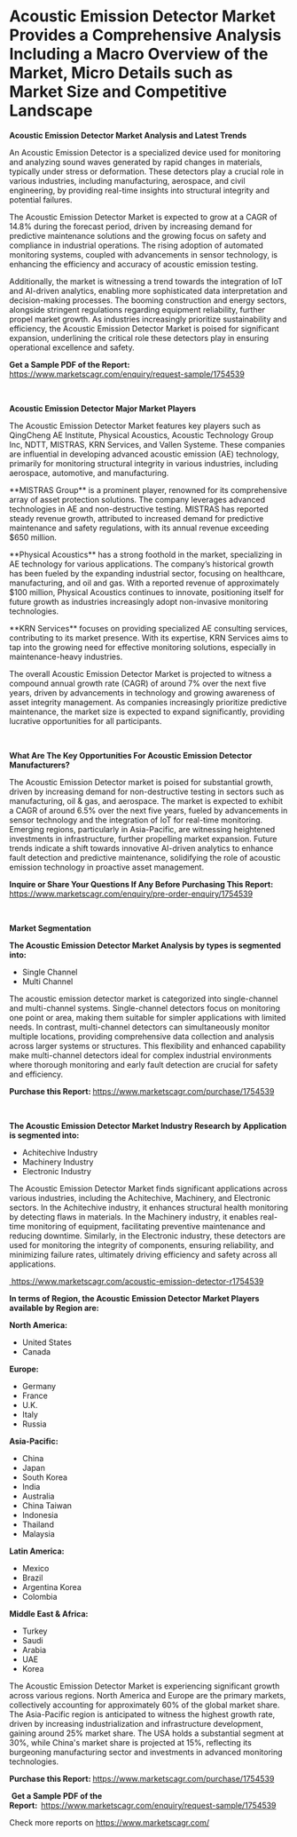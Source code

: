 <p><h1>Acoustic Emission Detector Market Provides a Comprehensive Analysis Including a Macro Overview of the Market, Micro Details such as Market Size and Competitive Landscape</h1></p><p><strong>Acoustic Emission Detector Market Analysis and Latest Trends</strong></p>
<p><p>An Acoustic Emission Detector is a specialized device used for monitoring and analyzing sound waves generated by rapid changes in materials, typically under stress or deformation. These detectors play a crucial role in various industries, including manufacturing, aerospace, and civil engineering, by providing real-time insights into structural integrity and potential failures.</p><p>The Acoustic Emission Detector Market is expected to grow at a CAGR of 14.8% during the forecast period, driven by increasing demand for predictive maintenance solutions and the growing focus on safety and compliance in industrial operations. The rising adoption of automated monitoring systems, coupled with advancements in sensor technology, is enhancing the efficiency and accuracy of acoustic emission testing. </p><p>Additionally, the market is witnessing a trend towards the integration of IoT and AI-driven analytics, enabling more sophisticated data interpretation and decision-making processes. The booming construction and energy sectors, alongside stringent regulations regarding equipment reliability, further propel market growth. As industries increasingly prioritize sustainability and efficiency, the Acoustic Emission Detector Market is poised for significant expansion, underlining the critical role these detectors play in ensuring operational excellence and safety.</p></p>
<p><strong>Get a Sample PDF of the Report:&nbsp;</strong> <a href="https://www.marketscagr.com/enquiry/request-sample/1754539?utm_campaign=1848&utm_medium=2&utm_source=Github&utm_content=ia&utm_term=18022025&utm_id=acoustic-emission-detector">https://www.marketscagr.com/enquiry/request-sample/1754539</a></p>
<p>&nbsp;</p>
<p><strong>Acoustic Emission Detector Major Market Players</strong></p>
<p><p>The Acoustic Emission Detector Market features key players such as QingCheng AE Institute, Physical Acoustics, Acoustic Technology Group Inc, NDTT, MISTRAS, KRN Services, and Vallen Systeme. These companies are influential in developing advanced acoustic emission (AE) technology, primarily for monitoring structural integrity in various industries, including aerospace, automotive, and manufacturing.</p><p>**MISTRAS Group** is a prominent player, renowned for its comprehensive array of asset protection solutions. The company leverages advanced technologies in AE and non-destructive testing. MISTRAS has reported steady revenue growth, attributed to increased demand for predictive maintenance and safety regulations, with its annual revenue exceeding $650 million.</p><p>**Physical Acoustics** has a strong foothold in the market, specializing in AE technology for various applications. The company’s historical growth has been fueled by the expanding industrial sector, focusing on healthcare, manufacturing, and oil and gas. With a reported revenue of approximately $100 million, Physical Acoustics continues to innovate, positioning itself for future growth as industries increasingly adopt non-invasive monitoring technologies.</p><p>**KRN Services** focuses on providing specialized AE consulting services, contributing to its market presence. With its expertise, KRN Services aims to tap into the growing need for effective monitoring solutions, especially in maintenance-heavy industries.</p><p>The overall Acoustic Emission Detector Market is projected to witness a compound annual growth rate (CAGR) of around 7% over the next five years, driven by advancements in technology and growing awareness of asset integrity management. As companies increasingly prioritize predictive maintenance, the market size is expected to expand significantly, providing lucrative opportunities for all participants.</p></p>
<p>&nbsp;</p>
<p><strong>What Are The Key Opportunities For Acoustic Emission Detector Manufacturers?</strong></p>
<p><p>The Acoustic Emission Detector market is poised for substantial growth, driven by increasing demand for non-destructive testing in sectors such as manufacturing, oil & gas, and aerospace. The market is expected to exhibit a CAGR of around 6.5% over the next five years, fueled by advancements in sensor technology and the integration of IoT for real-time monitoring. Emerging regions, particularly in Asia-Pacific, are witnessing heightened investments in infrastructure, further propelling market expansion. Future trends indicate a shift towards innovative AI-driven analytics to enhance fault detection and predictive maintenance, solidifying the role of acoustic emission technology in proactive asset management.</p></p>
<p><strong>Inquire or Share Your Questions If Any Before Purchasing This Report:</strong> <a href="https://www.marketscagr.com/enquiry/pre-order-enquiry/1754539?utm_campaign=1848&utm_medium=2&utm_source=Github&utm_content=ia&utm_term=18022025&utm_id=acoustic-emission-detector">https://www.marketscagr.com/enquiry/pre-order-enquiry/1754539</a></p>
<p>&nbsp;</p>
<p><strong>Market Segmentation</strong></p>
<p><strong>The Acoustic Emission Detector Market Analysis by types is segmented into:</strong></p>
<p><ul><li>Single Channel</li><li>Multi Channel</li></ul></p>
<p><p>The acoustic emission detector market is categorized into single-channel and multi-channel systems. Single-channel detectors focus on monitoring one point or area, making them suitable for simpler applications with limited needs. In contrast, multi-channel detectors can simultaneously monitor multiple locations, providing comprehensive data collection and analysis across larger systems or structures. This flexibility and enhanced capability make multi-channel detectors ideal for complex industrial environments where thorough monitoring and early fault detection are crucial for safety and efficiency.</p></p>
<p><strong>Purchase this Report:&nbsp;</strong><a href="https://www.marketscagr.com/purchase/1754539?utm_campaign=1848&utm_medium=2&utm_source=Github&utm_content=ia&utm_term=18022025&utm_id=acoustic-emission-detector">https://www.marketscagr.com/purchase/1754539</a></p>
<p>&nbsp;</p>
<p><strong>The Acoustic Emission Detector Market Industry Research by Application is segmented into:</strong></p>
<p><ul><li>Achitechive Industry</li><li>Machinery Industry</li><li>Electronic Industry</li></ul></p>
<p><p>The Acoustic Emission Detector Market finds significant applications across various industries, including the Achitechive, Machinery, and Electronic sectors. In the Achitechive industry, it enhances structural health monitoring by detecting flaws in materials. In the Machinery industry, it enables real-time monitoring of equipment, facilitating preventive maintenance and reducing downtime. Similarly, in the Electronic industry, these detectors are used for monitoring the integrity of components, ensuring reliability, and minimizing failure rates, ultimately driving efficiency and safety across all applications.</p></p>
<p><a href="https://www.marketscagr.com/acoustic-emission-detector-r1754539?utm_campaign=1848&utm_medium=2&utm_source=Github&utm_content=ia&utm_term=18022025&utm_id=acoustic-emission-detector">&nbsp;https://www.marketscagr.com/acoustic-emission-detector-r1754539</a></p>
<p><strong>In terms of Region, the Acoustic Emission Detector Market Players available by Region are:</strong></p>
<p>
    <p> <strong> North America: </strong>
        <ul>
            <li>United States</li>
            <li>Canada</li>
        </ul>
        </p> 
    <p> <strong> Europe: </strong>
        <ul>
            <li>Germany</li>
            <li>France</li>
            <li>U.K.</li>
            <li>Italy</li>
            <li>Russia</li>
        </ul>
        </p> 
    <p> <strong> Asia-Pacific: </strong>
        <ul>
            <li>China</li>
            <li>Japan</li>
            <li>South Korea</li>
            <li>India</li>
            <li>Australia</li>
            <li>China Taiwan</li>
            <li>Indonesia</li>
            <li>Thailand</li>
            <li>Malaysia</li>
        </ul>
        </p> 
    <p> <strong> Latin America: </strong>
        <ul>
            <li>Mexico</li>
            <li>Brazil</li>
            <li>Argentina Korea</li>
            <li>Colombia</li>
        </ul>
        </p> 
    <p> <strong> Middle East & Africa: </strong>
        <ul>
            <li>Turkey</li>
            <li>Saudi</li>
            <li>Arabia</li>
            <li>UAE</li>
            <li>Korea</li>
        </ul>
    </p>
    </p>
<p><p>The Acoustic Emission Detector Market is experiencing significant growth across various regions. North America and Europe are the primary markets, collectively accounting for approximately 60% of the global market share. The Asia-Pacific region is anticipated to witness the highest growth rate, driven by increasing industrialization and infrastructure development, gaining around 25% market share. The USA holds a substantial segment at 30%, while China's market share is projected at 15%, reflecting its burgeoning manufacturing sector and investments in advanced monitoring technologies.</p></p>
<p><strong>Purchase this Report: </strong><a href="https://www.marketscagr.com/purchase/1754539?utm_campaign=1848&utm_medium=2&utm_source=Github&utm_content=ia&utm_term=18022025&utm_id=acoustic-emission-detector">https://www.marketscagr.com/purchase/1754539</a></p>
<p>&nbsp;<strong>Get a Sample PDF of the Report:&nbsp;&nbsp;</strong><a href="https://www.marketscagr.com/enquiry/request-sample/1754539?utm_campaign=1848&utm_medium=2&utm_source=Github&utm_content=ia&utm_term=18022025&utm_id=acoustic-emission-detector">https://www.marketscagr.com/enquiry/request-sample/1754539</a></p>
<p><strong></strong></p>
<p>Check more reports on <a href="https://www.marketscagr.com/?utm_campaign=1848&utm_medium=2&utm_source=Github&utm_content=ia&utm_term=18022025&utm_id=acoustic-emission-detector">https://www.marketscagr.com/</a></p>
